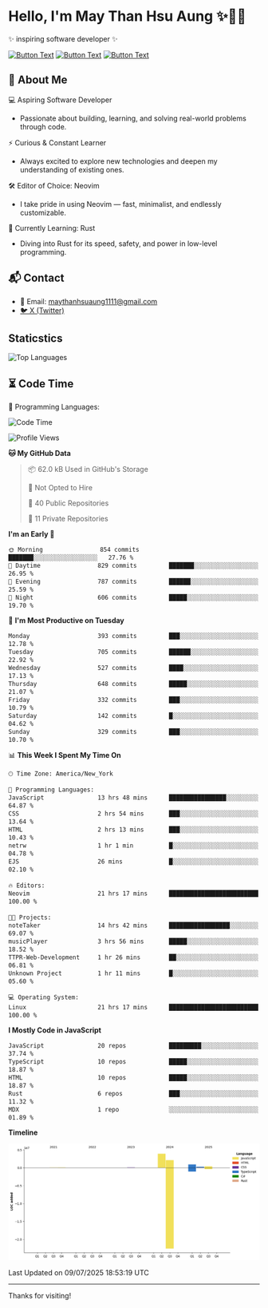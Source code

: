 # Hello, I'm May Than Hsu Aung ✨👱‍♀️
✨ inspiring software developer ✨

[![Button Text](https://img.shields.io/badge/Linked%20In-blue?style=for-the-badge)](https://www.linkedin.com/in/maythanhsu/)
[![Button Text](https://img.shields.io/badge/My%20Portfolio-pink?style=for-the-badge)](https://mayshecodes.vercel.app)
[![Button Text](https://img.shields.io/badge/Github-black?style=for-the-badge)](https://github.com/maythanhsuaung0-0)

## 👋 About Me

  💻 Aspiring Software Developer
  - Passionate about building, learning, and solving real-world problems through code.

  ⚡ Curious & Constant Learner
  - Always excited to explore new technologies and deepen my understanding of existing ones.

  🛠️ Editor of Choice: Neovim
  - I take pride in using Neovim — fast, minimalist, and endlessly customizable.

  🦀 Currently Learning: Rust
  - Diving into Rust for its speed, safety, and power in low-level programming.
    
## 📬 Contact
- 📧 Email: maythanhsuaung1111@gmail.com
- [🐦 X (Twitter)](https://x.com/@shizuko042k)
  
## Staticstics

![Top Languages](https://github-readme-stats.vercel.app/api/top-langs/?username=maythanhsuaung0-0&layout=compact&theme=tokyonight)

## ⏳ Code Time


💬 Programming Languages: 
<!--START_SECTION:waka-->
![Code Time](http://img.shields.io/badge/Code%20Time-288%20hrs%205%20mins-blue)

![Profile Views](http://img.shields.io/badge/Profile%20Views-0-blue)

**🐱 My GitHub Data** 

> 📦 62.0 kB Used in GitHub's Storage 
 > 
> 🚫 Not Opted to Hire
 > 
> 📜 40 Public Repositories 
 > 
> 🔑 11 Private Repositories 
 > 
**I'm an Early 🐤** 

```text
🌞 Morning                854 commits         ███████░░░░░░░░░░░░░░░░░░   27.76 % 
🌆 Daytime                829 commits         ███████░░░░░░░░░░░░░░░░░░   26.95 % 
🌃 Evening                787 commits         ██████░░░░░░░░░░░░░░░░░░░   25.59 % 
🌙 Night                  606 commits         █████░░░░░░░░░░░░░░░░░░░░   19.70 % 
```
📅 **I'm Most Productive on Tuesday** 

```text
Monday                   393 commits         ███░░░░░░░░░░░░░░░░░░░░░░   12.78 % 
Tuesday                  705 commits         ██████░░░░░░░░░░░░░░░░░░░   22.92 % 
Wednesday                527 commits         ████░░░░░░░░░░░░░░░░░░░░░   17.13 % 
Thursday                 648 commits         █████░░░░░░░░░░░░░░░░░░░░   21.07 % 
Friday                   332 commits         ███░░░░░░░░░░░░░░░░░░░░░░   10.79 % 
Saturday                 142 commits         █░░░░░░░░░░░░░░░░░░░░░░░░   04.62 % 
Sunday                   329 commits         ███░░░░░░░░░░░░░░░░░░░░░░   10.70 % 
```


📊 **This Week I Spent My Time On** 

```text
🕑︎ Time Zone: America/New_York

💬 Programming Languages: 
JavaScript               13 hrs 48 mins      ████████████████░░░░░░░░░   64.87 % 
CSS                      2 hrs 54 mins       ███░░░░░░░░░░░░░░░░░░░░░░   13.64 % 
HTML                     2 hrs 13 mins       ███░░░░░░░░░░░░░░░░░░░░░░   10.43 % 
netrw                    1 hr 1 min          █░░░░░░░░░░░░░░░░░░░░░░░░   04.78 % 
EJS                      26 mins             █░░░░░░░░░░░░░░░░░░░░░░░░   02.10 % 

🔥 Editors: 
Neovim                   21 hrs 17 mins      █████████████████████████   100.00 % 

🐱‍💻 Projects: 
noteTaker                14 hrs 42 mins      █████████████████░░░░░░░░   69.07 % 
musicPlayer              3 hrs 56 mins       █████░░░░░░░░░░░░░░░░░░░░   18.52 % 
TTPR-Web-Development     1 hr 26 mins        ██░░░░░░░░░░░░░░░░░░░░░░░   06.81 % 
Unknown Project          1 hr 11 mins        █░░░░░░░░░░░░░░░░░░░░░░░░   05.60 % 

💻 Operating System: 
Linux                    21 hrs 17 mins      █████████████████████████   100.00 % 
```

**I Mostly Code in JavaScript** 

```text
JavaScript               20 repos            █████████░░░░░░░░░░░░░░░░   37.74 % 
TypeScript               10 repos            █████░░░░░░░░░░░░░░░░░░░░   18.87 % 
HTML                     10 repos            █████░░░░░░░░░░░░░░░░░░░░   18.87 % 
Rust                     6 repos             ███░░░░░░░░░░░░░░░░░░░░░░   11.32 % 
MDX                      1 repo              ░░░░░░░░░░░░░░░░░░░░░░░░░   01.89 % 
```



**Timeline**

![Lines of Code chart](https://raw.githubusercontent.com/maythanhsuaung0-0/maythanhsuaung0-0/main/assets/bar_graph.png)


 Last Updated on 09/07/2025 18:53:19 UTC
<!--END_SECTION:waka-->


-----

Thanks for visiting!
